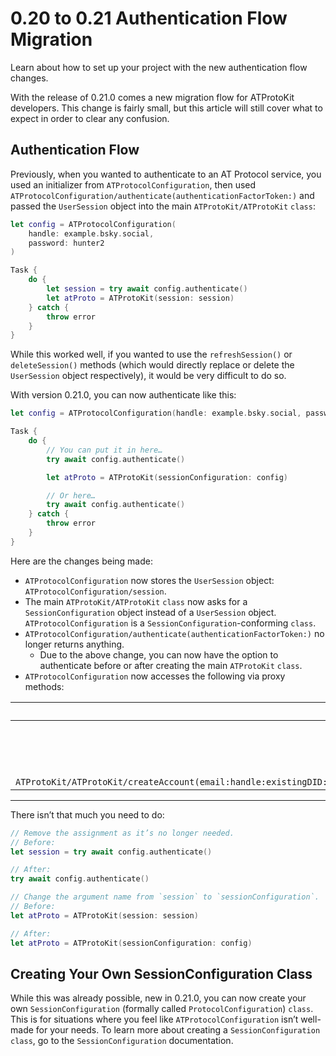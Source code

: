 # 0.20 to 0.21 Authentication Flow Migration

Learn about how to set up your project with the new authentication flow changes.

With the release of 0.21.0 comes a new migration flow for ATProtoKit developers. This change is fairly small, but this article will still cover what to expect in order to clear any confusion.

## Authentication Flow

Previously, when you wanted to authenticate to an AT Protocol service, you used an initializer from ``ATProtocolConfiguration``, then used ``ATProtocolConfiguration/authenticate(authenticationFactorToken:)`` and passed the ``UserSession`` object into the main ``ATProtoKit/ATProtoKit`` `class`:

```swift
let config = ATProtocolConfiguration(
    handle: example.bsky.social,
    password: hunter2
)

Task {
    do {
        let session = try await config.authenticate()
        let atProto = ATProtoKit(session: session)
    } catch {
        throw error
    }
}
```

While this worked well, if you wanted to use the `refreshSession()` or `deleteSession()` methods (which would directly replace or delete the `UserSession` object respectively), it would be very difficult to do so.

With version 0.21.0, you can now authenticate like this:

```swift
let config = ATProtocolConfiguration(handle: example.bsky.social, password: hunter2)

Task {
    do {
        // You can put it in here…
        try await config.authenticate()

        let atProto = ATProtoKit(sessionConfiguration: config)

        // Or here…
        try await config.authenticate()
    } catch {
        throw error
    }
}
```

Here are the changes being made:
- ``ATProtocolConfiguration`` now stores the ``UserSession`` object: ``ATProtocolConfiguration/session``.
- The main ``ATProtoKit/ATProtoKit`` `class` now asks for a ``SessionConfiguration`` object instead of a ``UserSession`` object. ``ATProtocolConfiguration`` is a ``SessionConfiguration``-conforming `class`.
- ``ATProtocolConfiguration/authenticate(authenticationFactorToken:)`` no longer returns anything.
  - Due to the above change, you can now have the option to authenticate before or after creating the main `ATProtoKit` `class`.
- ``ATProtocolConfiguration`` now accesses the following via proxy methods:

`ATProtoKit` method|Proxy Method
---:|:---
``ATProtoKit/ATProtoKit/createSession(with:and:authenticationFactorToken:)``|``ATProtocolConfiguration/authenticate(authenticationFactorToken:)``
``ATProtoKit/ATProtoKit/getSession(by:)``|``ATProtocolConfiguration/getSession(by:authenticationFactorToken:)``
``ATProtoKit/ATProtoKit/refreshSession(refreshToken:)``| ``ATProtocolConfiguration/refreshSession(by:authenticationFactorToken:)``
``ATProtoKit/ATProtoKit/deleteSession(refreshToken:)``|``ATProtocolConfiguration/deleteSession(with:)``
``ATProtoKit/ATProtoKit/createAccount(email:handle:existingDID:inviteCode:verificationCode:verificationPhone:password:recoveryKey:plcOperation:)``| ``ATProtocolConfiguration/createAccount(email:handle:existingDID:inviteCode:verificationCode:verificationPhone:password:recoveryKey:plcOperation:)``



---

There isn’t that much you need to do:

```swift
// Remove the assignment as it’s no longer needed.
// Before:
let session = try await config.authenticate()

// After:
try await config.authenticate()

// Change the argument name from `session` to `sessionConfiguration`.
// Before:
let atProto = ATProtoKit(session: session)

// After:
let atProto = ATProtoKit(sessionConfiguration: config)
```

## Creating Your Own SessionConfiguration Class

While this was already possible, new in 0.21.0, you can now create your own ``SessionConfiguration`` (formally called `ProtocolConfiguration`) `class`. This is for situations where you feel like ``ATProtocolConfiguration`` isn’t well-made for your needs. To learn more about creating a `SessionConfiguration` `class`, go to the ``SessionConfiguration`` documentation.

